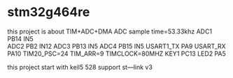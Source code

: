 # stm32g464re
this project is about  TIM+ADC+DMA 
ADC sample time=53.33khz
ADC1  PB14 IN5   
ADC2  PB2  IN12
ADC3  PB13 IN5
ADC4  PB15 IN5
USART1_TX PA9   USART_RX PA10
TIM20_PSC=24   TIM_ARR=9  TIMCLOCK=80MHZ
KEY1 PC13
LED2 PA5


this project start with keil5  528
support st—link v3
